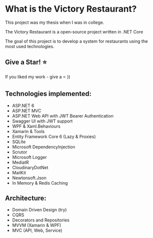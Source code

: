 What is the Victory Restaurant?
=====================
This project was my thesis when I was in college.

The Victory Restaurant is a open-source project written in .NET Core

The goal of this project is to develop a system for restaurants using
the most used technologies.

## Give a Star! :star:
If you liked my work - give a :star: ))

## Technologies implemented:

- ASP.NET 6
 - ASP.NET MVC
 - ASP.NET Web API with JWT Bearer Authentication
- Swagger UI with JWT support
- WPF & Xaml.Behaviours
- Xamarin & Tools
- Entity Framework Core 6 (Lazy & Proxies)
- SQLite
- Microsoft DependencyInjection
- Scrutor
- Microsoft Logger
- MediatR
- CloudinaryDotNet
- MailKit
- Newtonsoft.Json
- In Memory & Redis Caching

## Architecture:

- Domain Driven Design (try)
- CQRS
- Decorators and Repositories
- MVVM (Xamarin & WPF)
- MVC (API, Web, Service)